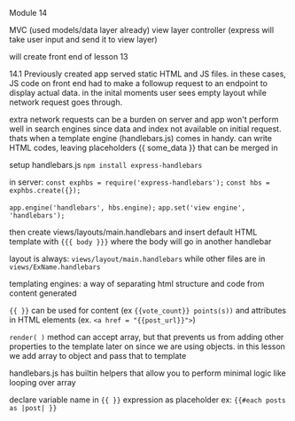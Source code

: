Module 14

MVC (used models/data layer already)
view layer
controller (express will take user input and send it to view layer)

will create front end of lesson 13

14.1
Previously created app served static HTML and JS files. in these cases, JS code on front end had to make a followup request to an endpoint to display actual data. in the inital moments user sees empty layout while network request goes through. 

extra network requests can be a burden on server and app won't perform well in search engines since data and index not available on initial request. thats when a template engine (handlebars.js) comes in handy.
    can write HTML codes, leaving placeholders {{ some_data }} that can be merged in

setup handlebars.js `npm install express-handlebars`

in server: 
`const exphbs = require('express-handlebars');`
`const hbs = exphbs.create({});`

`app.engine('handlebars', hbs.engine);`
`app.set('view engine', 'handlebars');`

then create views/layouts/main.handlebars and insert default HTML template with `{{{ body }}}` where the body will go in another handlebar

layout is always: `views/layout/main.handlebars`
while other files are in `views/ExName.handlebars`

templating engines:
a way of separating html structure and code from content generated

`{{ }}` can be used for content (ex `{{vote_count}} points(s))` and attributes in HTML elements (ex. `<a href = "{{post_url}}">`)

`render( )` method can accept array, but that prevents us from adding other properties to the template later on since we are using objects.
in this lesson we add array to object and pass that to template

handlebars.js has builtin helpers that allow you to perform minimal logic like looping over array

declare variable name in `{{ }}` expression as placeholder
ex: `{{#each posts as |post| }}`
